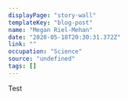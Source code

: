 ```yaml
---
displayPage: "story-wall"
templateKey: "blog-post"
name: "Megan Riel-Mehan"
date: "2020-05-18T20:30:31.372Z"
link: ""
occupation: "Science"
source: "undefined"
tags: []
---
```

Test